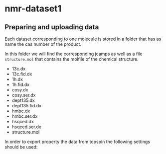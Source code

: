 # nmr-dataset1


## Preparing and uploading data

Each dataset corresponding to one molecule is stored in a folder that has as name the cas number of the product.

In this folder we will find the corresponding jcamps as well as a file `structure.mol` that contains the molfile of the chemical structure.

- 13c.dx
- 13c.fid.dx
- 1h.dx
- 1h.fid.dx
- cosy.dx
- cosy.ser.dx
- dept135.dx
- dept135.fid.dx
- hmbc.dx
- hmbc.ser.dx
- hsqced.dx
- hsqced.ser.dx
- structure.mol

In order to export property the data from topspin the following settings should be used:
